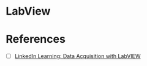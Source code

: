 # LabView


# References

- [ ] [LinkedIn Learning: Data Acquisition with LabVIEW](https://www.linkedin.com/learning/data-acquisition-with-labview)
